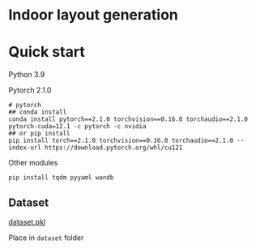 # Indoor layout generation
 

# Quick start
Python 3.9

Pytorch 2.1.0
```
# pytorch
## conda install
conda install pytorch==2.1.0 torchvision==0.16.0 torchaudio==2.1.0 pytorch-cuda=12.1 -c pytorch -c nvidia
## or pip install
pip install torch==2.1.0 torchvision==0.16.0 torchaudio==2.1.0 --index-url https://download.pytorch.org/whl/cu121
```
Other modules
```
pip install tqdm pyyaml wandb 
```

## Dataset
[dataset.pkl](https://drive.google.com/file/d/18QTEcGT4XQnaYQ75RTgrdbDs9Zjcply2/view?usp=drive_link)

Place in `dataset` folder


